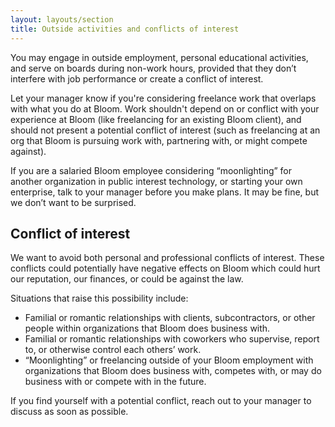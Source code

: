 ```yaml
---
layout: layouts/section
title: Outside activities and conflicts of interest
---
```


You may engage in outside employment, personal educational activities, and serve on boards during non-work hours, provided that they don’t interfere with job performance or create a conflict of interest. 

Let your manager know if you're considering freelance work that overlaps with what you do at Bloom. Work shouldn't depend on or conflict with your experience at Bloom (like freelancing for an existing Bloom client), and should not present a potential conflict of interest (such as freelancing at an org that Bloom is pursuing work with, partnering with, or might compete against).

If you are a salaried Bloom employee considering “moonlighting” for another organization in public interest technology, or starting your own enterprise, talk to your manager before you make plans. It may be fine, but we don’t want to be surprised.


## Conflict of interest

We want to avoid both personal and professional conflicts of interest. These conflicts could potentially have negative effects on Bloom which could hurt our reputation, our finances, or could be against the law.

Situations that raise this possibility include:

* Familial or romantic relationships with clients, subcontractors, or other people within organizations that Bloom does business with.
* Familial or romantic relationships with coworkers who supervise, report to, or otherwise control each others’ work.
* “Moonlighting” or freelancing outside of your Bloom employment with organizations that Bloom does business with, competes with, or may do business with or compete with in the future.

If you find yourself with a potential conflict, reach out to your manager to discuss as soon as possible.
